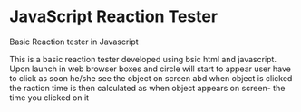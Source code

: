 # JavaScript Reaction Tester
Basic Reaction tester in Javascript

This is a basic reaction tester developed using bsic html and javascript. Upon launch in web browser boxes and circle will start to appear
user have to click as soon he/she see the object on screen abd when object is clicked the raction time is then calculated as when object 
appears on screen- the time you clicked on it 
